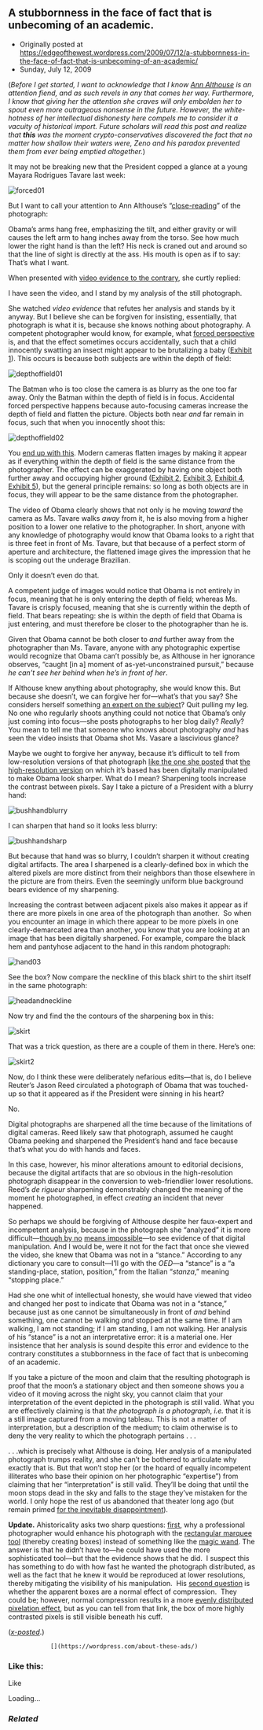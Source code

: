 ## A stubbornness in the face of fact that is unbecoming of an academic.

 * Originally posted at https://edgeofthewest.wordpress.com/2009/07/12/a-stubbornness-in-the-face-of-fact-that-is-unbecoming-of-an-academic/
 * Sunday, July 12, 2009

(_Before I get started, I want to acknowledge that I know [Ann Althouse](http://althouse.blogspot.com/) is an attention fiend, and as such revels in any that comes her way.  Furthermore, I know that giving her the attention she craves will only embolden her to spout even more outrageous nonsense in the future.  However, the white-hotness of her intellectual dishonesty here compels me to consider it a vacuity of historical import.  Future scholars will read this post and realize that **this** was the moment crypto-conservatives discovered the fact that no matter how shallow their waters were, Zeno and his paradox prevented them from ever being emptied altogether._)

It may not be breaking new that the President copped a glance at a young Mayara Rodrigues Tavare last week:

![forced01](https://edgeofthewest.files.wordpress.com/2009/07/forced01.jpg?w=490 "forced01")

But I want to call your attention to Ann Althouse’s “[close-reading](http://althouse.blogspot.com/2009/07/2-world-leaders-demonstrate-2-ways-of.html)” of the photograph:

Obama’s arms hang free, emphasizing the tilt, and either gravity or will causes the left arm to hang inches away from the torso. See how much lower the right hand is than the left? His neck is craned out and around so that the line of sight is directly at the ass. His mouth is open as if to say: That’s what I want.

When presented with [video evidence to the contrary](http://tpmtv.talkingpointsmemo.com/?id=2922741&ref=fpblg), she curtly replied:

I have seen the video, and I stand by my analysis of the still photograph.

She watched _video evidence_ that refutes her analysis and stands by it anyway.  But I believe she can be forgiven for insisting, essentially, that photograph is what it is, because she knows nothing about photography.  A competent photographer would know, for example, what [forced perspective](http://en.wikipedia.org/wiki/Forced\_perspective) is, and that the effect sometimes occurs accidentally, such that a child innocently swatting an insect might appear to be brutalizing a baby ([Exhibit 1](http://www.flickr.com/photos/42873250@N00/3530558803/in/pool-forcedperspective)).  This occurs is because both subjects are within the depth of field:


![depthoffield01](https://edgeofthewest.files.wordpress.com/2009/07/depthoffield01.jpg?w=490 "depthoffield01")

The Batman who is too close the camera is as blurry as the one too far away.  Only the Batman within the depth of field is in focus.  Accidental forced perspective happens because auto-focusing cameras increase the depth of field and flatten the picture.  Objects both near _and_ far remain in focus, such that when you innocently shoot this:

![depthoffield02](https://edgeofthewest.files.wordpress.com/2009/07/depthoffield02.jpg?w=490 "depthoffield02")

You [end up with this](https://edgeofthewest.files.wordpress.com/2009/07/batmanrobinkissing1.jpg). Modern cameras flatten images by making it appear as if everything within the depth of field is the same distance from the photographer.  The effect can be exaggerated by having one object both further away and occupying higher ground ([Exhibit 2](http://www.flickr.com/photos/damonabnormal/73629573/), [Exhibit 3](http://www.flickr.com/photos/inhisgrace/2185143149/), [Exhibit 4](http://www.flickr.com/photos/wozzle/3203422524/), [Exhibit 5](http://www.flickr.com/photos/trudym/3227255858/)), but the general principle remains: so long as both objects are in focus, they will appear to be the same distance from the photographer.

The video of Obama clearly shows that not only is he moving _toward_ the camera as Ms. Tavare walks _away_ from it, he is also moving from a higher position to a lower one relative to the photographer.  In short, anyone with any knowledge of photography would know that Obama looks to a right that is three feet in front of Ms. Tavare, but that because of a perfect storm of aperture and architecture, the flattened image gives the impression that he is scoping out the underage Brazilian.

Only it doesn’t even do that.

A competent judge of images would notice that Obama is not entirely in focus, meaning that he is only entering the depth of field; whereas Ms. Tavare is crisply focused, meaning that she is currently within the depth of field.  That bears repeating: she is within the depth of field that Obama is just entering, and must therefore be closer to the photographer than he is.

Given that Obama cannot be both closer to _and_ further away from the photographer than Ms. Tavare, anyone with any photographic expertise would recognize that Obama can’t possibly be, as Althouse in her ignorance observes, “caught [in a] moment of as-yet-unconstrained pursuit,” because _he can’t see her behind when he’s in front of her_.

If Althouse knew anything about photography, she would know this.  But because she doesn’t, we can forgive her for—what’s that you say?  She considers herself something [an expert on the subject](http://althouse.blogspot.com/search/label/photography)?  Quit pulling my leg.  No one who regularly shoots anything could not notice that Obama’s only just coming into focus—she posts photographs to her blog daily?  _Really_? You mean to tell me that someone who knows about photography _and_ has seen the video insists that Obama shot Ms. Vasare a lascivious glance?

Maybe we ought to forgive her anyway, because it’s difficult to tell from low-resolution versions of that photograph [like the one she posted](http://d.yimg.com/a/p/rids/20090709/i/r3356552547.jpg?x=400&y=340&q=85&sig=\_dbUibuGcHSmlg8QoaQV7A--) that [the high-resolution version](http://www.mediabistro.com/fishbowlLA/poli\_sci/just\_looking\_121246.asp?c=rss) on which it’s based has been digitally manipulated to make Obama look sharper.  What do I mean?  Sharpening tools increase the contrast between pixels.  Say I take a picture of a President with a blurry hand:

![bushhandblurry](https://edgeofthewest.files.wordpress.com/2009/07/bushhandblurry.png?w=490 "bushhandblurry")

I can sharpen that hand so it looks less blurry:

![bushhandsharp](https://edgeofthewest.files.wordpress.com/2009/07/bushhandsharp.png?w=490 "bushhandsharp")

But because that hand was so blurry, I couldn’t sharpen it without creating digital artifacts.  The area I sharpened is a clearly-defined box in which the altered pixels are more distinct from their neighbors than those elsewhere in the picture are from theirs.  Even the seemingly uniform blue background bears evidence of my sharpening.

Increasing the contrast between adjacent pixels also makes it appear as if there are more pixels in one area of the photograph than another.  So when you encounter an image in which there appear to be more pixels in one clearly-demarcated area than another, you know that you are looking at an image that has been digitally sharpened.  For example, compare the black hem and pantyhose adjacent to the hand in this random photograph:

![hand03](https://edgeofthewest.files.wordpress.com/2009/07/hand03.jpg?w=490 "hand03")

See the box?  Now compare the neckline of this black shirt to the shirt itself in the same photograph:

![headandneckline](https://edgeofthewest.files.wordpress.com/2009/07/headandneckline.jpg?w=490 "headandneckline")

Now try and find the the contours of the sharpening box in this:

![skirt](https://edgeofthewest.files.wordpress.com/2009/07/skirt.jpg?w=490 "skirt")

That was a trick question, as there are a couple of them in there.  Here’s one:

![skirt2](https://edgeofthewest.files.wordpress.com/2009/07/skirt2.jpg?w=490 "skirt2")

Now, do I think these were deliberately nefarious edits—that is, do I believe Reuter’s Jason Reed circulated a photograph of Obama that was touched-up so that it appeared as if the President were sinning in his heart?

No.

Digital photographs are sharpened all the time because of the limitations of digital cameras.  Reed likely saw that photograph, assumed he caught Obama peeking and sharpened the President’s hand and face because that’s what you do with hands and faces.

In this case, however, his minor alterations amount to editorial decisions, because the digital artifacts that are so obvious in the high-resolution photograph disappear in the conversion to web-friendlier lower resolutions.  Reed’s _de rigueur_ sharpening demonstrably changed the meaning of the moment he photographed, in effect _creating_ an incident that never happened.

So perhaps we should be forgiving of Althouse despite her faux-expert and incompetent analysis, because in the photograph she “analyzed” it is more difficult—[though by no](https://edgeofthewest.files.wordpress.com/2009/07/by-no.jpg) [means impossible](https://edgeofthewest.files.wordpress.com/2009/07/means-impossible.jpg)—to see evidence of that digital manipulation.  And I would be, were it not for the fact that once she viewed the video, she knew that Obama was not in a “stance.” According to any dictionary you care to consult—I’ll go with the _OED_—a “stance” is a “a standing-place, station, position,” from the Italian “_stanza_,” meaning “stopping place.”

Had she one whit of intellectual honesty, she would have viewed that video and changed her post to indicate that Obama was not in a “stance,” because just as one cannot be simultaneously in front of _and_ behind something, one cannot be walking _and_ stopped at the same time.  If I am walking, I am not standing; if I am standing, I am not walking.  Her analysis of his “stance” is a not an interpretative error: it is a material one.  Her insistence that her analysis is sound despite this error and evidence to the contrary constitutes a stubbornness in the face of fact that is unbecoming of an academic.

If you take a picture of the moon and claim that the resulting photograph is proof that the moon’s a stationary object and then someone shows you a video of it moving across the night sky, you cannot claim that your interpretation of the event depicted in the photograph is still valid.  What you are effectively claiming is that _the photograph is a photograph_, _i.e._ that it is a still image captured from a moving tableau.  This is not a matter of interpretation, but a description of the medium; to claim otherwise is to deny the very reality to which the photograph pertains . . .

. . .which is precisely what Althouse is doing.  Her analysis of a manipulated photograph trumps reality, and she can’t be bothered to articulate why exactly that is. But that won’t stop her (or the hoard of equally incompetent illiterates who base their opinion on her photographic “expertise”) from claiming that her “interpretation” is still valid. They’ll be doing that until the moon stops dead in the sky and falls to the stage they’ve mistaken for the world. I only hope the rest of us abandoned that theater long ago (but remain primed [for the inevitable disappointment](http://mediamatters.org/research/200907100012)).

**Update.** Ahistoricality asks two sharp questions: [first](http://acephalous.typepad.com/acephalous/2009/07/a-stubbornness-in-the-face-of-fact-that-is-unbecoming-of-an-academic.html?cid=6a00d8341c2df453ef011571fa0492970b#comment-6a00d8341c2df453ef011571fa0492970b), why a professional photographer would enhance his photograph with the [rectangular marquee tool](http://www.mediacollege.com/adobe/photoshop/tool/marquee.html) (thereby creating boxes) instead of something like the [magic wand](http://www.mediacollege.com/adobe/photoshop/tool/magic-wand.html). The answer is that he didn’t have to—he could have used the more sophisticated tool—but that the evidence shows that he did.  I suspect this has something to do with how fast he wanted the photograph distributed, as well as the fact that he knew it would be reproduced at lower resolutions, thereby mitigating the visibility of his manipulation.  His [second question](http://acephalous.typepad.com/acephalous/2009/07/a-stubbornness-in-the-face-of-fact-that-is-unbecoming-of-an-academic.html?cid=6a00d8341c2df453ef011571fa0737970b#comment-6a00d8341c2df453ef011571fa0737970b) is whether the apparent boxes are a normal effect of compression.  They could be; however, normal compression results in a more [evenly distributed pixelation effect](http://acephalous.typepad.com/acephalous/2009/07/a-stubbornness-in-the-face-of-fact-that-is-unbecoming-of-an-academic.html?cid=6a00d8341c2df453ef011571fa5bb2970b#comment-6a00d8341c2df453ef011571fa5bb2970b), but as you can tell from that link, the box of more highly contrasted pixels is still visible beneath his cuff.

([_x-posted_](http://acephalous.typepad.com/acephalous/2009/07/a-stubbornness-in-the-face-of-fact-that-is-unbecoming-of-an-academic.html).)

		

			

				[](https://wordpress.com/about-these-ads/)
				

					
				

			

		

### Like this:

Like

 
Loading...

[]()

### _Related_

